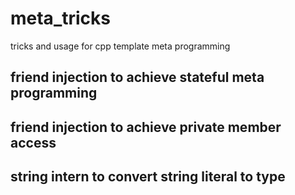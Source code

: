 # meta_tricks
tricks and usage for cpp template meta programming 
## friend injection to achieve stateful meta programming
## friend injection to achieve private member access
## string intern to convert string literal to type
